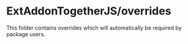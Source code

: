 # ExtAddonTogetherJS/overrides

This folder contains overrides which will automatically be required by package users.
